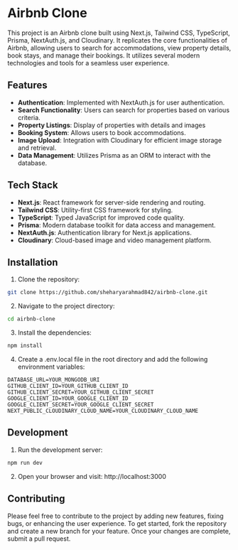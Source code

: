 # Airbnb Clone

This project is an Airbnb clone built using Next.js, Tailwind CSS, TypeScript, Prisma, NextAuth.js, and Cloudinary. It replicates the core functionalities of Airbnb, allowing users to search for accommodations, view property details, book stays, and manage their bookings. It utilizes several modern technologies and tools for a seamless user experience.

## Features

- **Authentication**: Implemented with NextAuth.js for user authentication.
- **Search Functionality**: Users can search for properties based on various criteria.
- **Property Listings**: Display of properties with details and images
- **Booking System**: Allows users to book accommodations.
- **Image Upload**: Integration with Cloudinary for efficient image storage and retrieval.
- **Data Management**: Utilizes Prisma as an ORM to interact with the database.

## Tech Stack

- **Next.js**: React framework for server-side rendering and routing.
- **Tailwind CSS**: Utility-first CSS framework for styling.
- **TypeScript**: Typed JavaScript for improved code quality.
- **Prisma**: Modern database toolkit for data access and management.
- **NextAuth.js**: Authentication library for Next.js applications.
- **Cloudinary**: Cloud-based image and video management platform.

## Installation

1. Clone the repository:

```bash
git clone https://github.com/sheharyarahmad842/airbnb-clone.git
```

2. Navigate to the project directory:

```bash
cd airbnb-clone
```

3. Install the dependencies:

```bash
npm install
```

4. Create a .env.local file in the root directory and add the following environment variables:

```
DATABASE_URL=YOUR_MONGODB_URI
GITHUB_CLIENT_ID=YOUR_GITHUB_CLIENT_ID
GITHUB_CLIENT_SECRET=YOUR_GITHUB_CLIENT_SECRET
GOOGLE_CLIENT_ID=YOUR_GOOGLE_CLIENT_ID
GOOGLE_CLIENT_SECRET=YOUR_GOOGLE_CLIENT_SECRET
NEXT_PUBLIC_CLOUDINARY_CLOUD_NAME=YOUR_CLOUDINARY_CLOUD_NAME
```

## Development

1. Run the development server:

```bash
npm run dev
```

2. Open your browser and visit: http://localhost:3000

## Contributing

Please feel free to contribute to the project by adding new features, fixing bugs, or enhancing the user experience. To get started, fork the repository and create a new branch for your feature. Once your changes are complete, submit a pull request.

